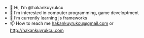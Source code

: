 - 👋 Hi, I’m @hakankuyrukcu
- 👀 I’m interested in computer programming, game developtment
- 🌱 I’m currently learning js frameworks
- 📫 How to reach me hakankuyrukcu@gmail.com or http://hakankuyrukcu.com

<!---
hakankuyrukcu/hakankuyrukcu is a ✨ special ✨ repository because its `README.md` (this file) appears on your GitHub profile.
You can click the Preview link to take a look at your changes.
--->
